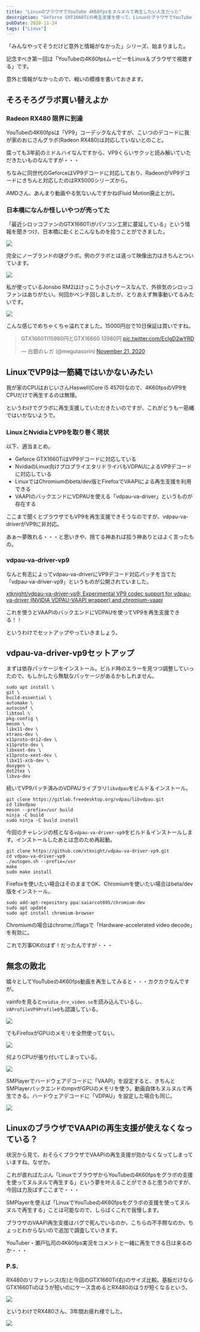 ```yaml
---
title: "LinuxのブラウザでYouTube 4K60fpsをヌルヌルで再生したい人生だった"
description: "Geforce GXT1660Tiの再生支援を使って、LinuxのブラウザでYouTube 4K60fpsの再生にトライしています。"
pubDate: 2020-11-24
tags: ["Linux"]
---
```


「みんなやってそうだけど意外と情報がなかった」シリーズ、始まりました。

記念すべき第一回は「YouTubeの4K60fpsムービーをLinux＆ブラウザで視聴する」です。

意外と情報がなかったので、戦いの模様を書いておきます。

## そろそろグラボ買い替えよか

### Radeon RX480 限界に到達

YouTubeの4K60fpsは「VP9」コーデックなんですが、こいつのデコードに我が家のおじさんグラボ(Radeon RX480)は対応していないとのこと。

腐っても3年前のミドルハイなんですから、VP9くらいサクッと読み解いていただきたいものなんですが・・・

ちなみに同世代のGeforceはVP9デコードに対応しており、RadeonがVP9デコードにきちんと対応したのはRX5000シリーズから。

AMDさん、あんまり動画やる気ないんですかね(Fluid Motion廃止とか)。

### 日本橋になんか怪しいやつが売ってた

「最近シロッコファンのGTX1660Tiがパソコン工房に蔓延している」という情報を聞きつけ、日本橋に赴くとこんなものを拾うことができました。

![](/20201124-linux-youtube-4k60/image01.jpg)

完全にノーブランドの謎グラボ。例のグラボとは違って映像出力はきちんとついています。

![](/20201124-linux-youtube-4k60/image02.jpg)

私が使っているJonsbo RM2はけっこう小さいケースなんで、外排気のシロッコファンはありがたい。何回かベンチ回しましたが、とりあえず無事動いてるみたいです。

![](/20201124-linux-youtube-4k60/image03.jpg)

こんな感じでめちゃくちゃ溢れてました。15000円台で10日保証は買いですね。

<blockquote class="twitter-tweet"><p lang="ja" dir="ltr">GTX1660TI15980円とGTX16660 13980円 <a href="https://t.co/EcIgD2wYRD">pic.twitter.com/EcIgD2wYRD</a></p>&mdash; 白銀のレガ (@megutasorin) <a href="https://twitter.com/megutasorin/status/1330010172828176384?ref_src=twsrc%5Etfw">November 21, 2020</a></blockquote> <script async src="https://platform.twitter.com/widgets.js" charset="utf-8"></script>

## LinuxでVP9は一筋縄ではいかないみたい

我が家のCPUはおじいさんHaswell(Core i5 4570)なので、4K60fpsのVP9をCPUだけで再生するのは無理。

というわけでグラボに再生支援していただきたいのですが、これがどうも一筋縄ではいかないようで。

### LinuxとNvidiaとVP9を取り巻く現状

以下、適当まとめ。

- Geforce GTX1660TiはVP9デコードに対応している
- NvidiaのLinux向けプロプライエタリドライバもVDPAUによるVP9デコードに対応している
- LinuxではChromiumのbeta/dev版とFirefoxでVAAPIによる再生支援を利用できる
- VAAPIのバックエンドにVDPAUを使える「vdpau-va-driver」というものが存在する

ここまで聞くとブラウザでもVP9を再生支援できそうなのですが、vdpau-va-driverがVP9に非対応。

あぁ〜夢敗れる・・・と思いきや、捨てる神あれば拾う神ありとはよく言ったもの。

### vdpau-va-driver-vp9

なんと有志によってvdpau-va-driverにVP9デコード対応パッチを当てた「vdpau-va-driver-vp9」というものが公開されていました。

[xtknight/vdpau-va-driver-vp9: Experimental VP9 codec support for vdpau-va-driver (NVIDIA VDPAU-VAAPI wrapper) and chromium-vaapi](https://github.com/xtknight/vdpau-va-driver-vp9)

これを使うとVAAPIのバックエンドにVDPAUを使ってVP9を再生支援できる！！

というわけでセットアップやっていきましょう。

## vdpau-va-driver-vp9セットアップ

まずは依存パッケージをインストール。ビルド時のエラーを見つつ調整していったので、もしかしたら無駄なパッケージがあるかもしれません。

```shell
sudo apt install \
git \
build-essential \
automake \
autoconf \
libtool \
pkg-config \
meson \
libx11-dev \
xtrans-dev \
x11proto-dri2-dev \
x11proto-dev \
libxext-dev \
x11proto-xext-dev \
libx11-xcb-dev \
doxygen \
dot2tex \
libva-dev
```

続いてVP9パッチ済みのVDPAUライブラリ`libvdpau`をビルド＆インストール。

```shell
git clone https://gitlab.freedesktop.org/vdpau/libvdpau.git
cd libvdpau
meson --prefix=/usr build
ninja -C build
sudo ninja -C build install
```

今回のチャレンジの核となる`vdpau-va-driver-vp9`をビルド＆インストールします。インストールしたあとは念のため再起動。

```shell
git clone https://github.com/xtknight/vdpau-va-driver-vp9.git
cd vdpau-va-driver-vp9
./autogen.sh --prefix=/usr
make
sudo make install
```

Firefoxを使いたい場合はそのままでOK、Chromiumを使いたい場合はbeta/dev版をインストール。

```shell
sudo add-apt-repository ppa:saiarcot895/chromium-dev
sudo apt update
sudo apt install chromium-browser
```

Chromiumの場合はchrome://flagsで「Hardware-accelerated video decode」を有効に。

これで万事OKのはず！だったんですが・・・

## 無念の敗北

嬉々としてYouTubeの4K60fps動画を再生してみると・・・カクカクなんですが。

vainfoを見ると`nvidia_drv_video.so`を読み込んでいるし、`VAProfileVP9Profile0`も認識している。

![](/20201124-linux-youtube-4k60/image04.png)

でもFirefoxがGPUのメモリを全然使ってない。

![](/20201124-linux-youtube-4k60/image05.png)

何よりCPUが張り付いてしまっている。

![](/20201124-linux-youtube-4k60/image06.png)

SMPlayerでハードウェアデコードに「VAAPI」を設定すると、きちんとSMPlayerバックエンドのmpvがGPUのメモリを使う。動画自体もヌルヌルで再生できる。ハードウェアデコードに「VDPAU」を設定した場合も同じ。

![](/20201124-linux-youtube-4k60/image07.png)

## LinuxのブラウザでVAAPIの再生支援が使えなくなっている？

状況から見て、おそらくブラウザでVAAPIの再生支援が効かなくなってしまっていますね。なぜか。

これが直ればたぶん「LinuxでブラウザからYouTubeの4K60fpsをグラボの支援を使ってヌルヌルで再生する」という夢を叶えることができると思うのですが、今回は力及ばずここまで・・・

SMPlayerを使えば「LinuxでYouTubeの4K60fpsをグラボの支援を使ってヌルヌルで再生する」ことは可能なので、しらばくこれで我慢します。

ブラウザのVAAPI再生支援はバグで死んでいるのか、こちらの不手際なのか、ちょっとわからないので追加で調査していきます。

YouTuber・瀬戸弘司の4K60fps実況をコメントと一緒に再生できる日は来るのか・・・

### P.S.

RX480のリファレンス(左)と今回のGTX1660Ti(右)のサイズ比較。基板だけならGTX1660Tiのほうが短いのにケース含めるとRX480のほうが短くなるという。

![](/20201124-linux-youtube-4k60/image08.jpg)

というわけでRX480さん、3年間お疲れ様でした。

![](/20201124-linux-youtube-4k60/image09.jpg)